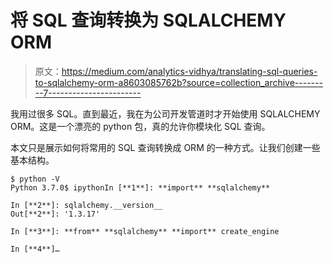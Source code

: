 # 将 SQL 查询转换为 SQLALCHEMY ORM

> 原文：<https://medium.com/analytics-vidhya/translating-sql-queries-to-sqlalchemy-orm-a8603085762b?source=collection_archive---------7----------------------->

我用过很多 SQL。直到最近，我在为公司开发管道时才开始使用 SQLALCHEMY ORM。这是一个漂亮的 python 包，真的允许你模块化 SQL 查询。

本文只是展示如何将常用的 SQL 查询转换成 ORM 的一种方式。让我们创建一些基本结构。

```
$ python -V
Python 3.7.0$ ipythonIn [**1**]: **import** **sqlalchemy**

In [**2**]: sqlalchemy.__version__
Out[**2**]: '1.3.17'

In [**3**]: **from** **sqlalchemy** **import** create_engine

In [**4**]…
```